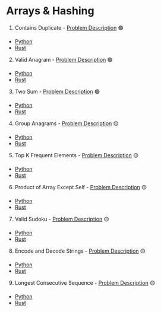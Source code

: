# Arrays & Hashing

1. Contains Duplicate - <a href="https://neetcode.io/problems/duplicate-integer">Problem Description</a> 🟢
- [Python](contains_duplicate/solution.py)
- [Rust](contains_duplicate/src/lib.rs)

2. Valid Anagram - <a href="https://neetcode.io/problems/is-anagram">Problem Description</a> 🟢
- [Python](valid_anagram/solution.py)
- [Rust](valid_anagram/src/lib.rs)

3. Two Sum - <a href="https://neetcode.io/problems/two-integer-sum">Problem Description</a> 🟢
- [Python](two_sum/solution.py)
- [Rust](two_sum/src/lib.rs)

4. Group Anagrams - <a href="https://neetcode.io/problems/anagram-groups">Problem Description</a> 🟡
- [Python](group_anagrams/solution.py)
- [Rust](group_anagrams/src/lib.rs)

5. Top K Frequent Elements - <a href="https://neetcode.io/problems/top-k-elements-in-list">Problem Description</a> 🟡
- [Python](top_k_frequent_elements/solution.py)
- [Rust](top_k_frequent_elements/src/lib.rs)

6. Product of Array Except Self - <a href="https://neetcode.io/problems/products-of-array-discluding-self">Problem Description</a> 🟡
- [Python](product_of_array_except_self/solution.py)
- [Rust](product_of_array_except_self/src/lib.rs)

7. Valid Sudoku - <a href="https://neetcode.io/problems/valid-sudoku">Problem Description</a> 🟡
- [Python](valid_sudoku/solution.py)
- [Rust](valid_sudoku/src/lib.rs)

8. Encode and Decode Strings - <a href="https://neetcode.io/problems/string-encode-and-decode">Problem Description</a> 🟡
- [Python](encode_and_decode_strings/solution.py)
- [Rust](encode_and_decode_strings/src/lib.rs)

9. Longest Consecutive Sequence - <a href="https://neetcode.io/problems/longest-consecutive-sequence">Problem Description</a> 🟡
- [Python](longest_consecutive_sequence/solution.py)
- [Rust](longest_consecutive_sequence/src/lib.rs)